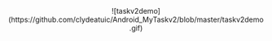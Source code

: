 <center>
	![taskv2demo](https://github.com/clydeatuic/Android_MyTaskv2/blob/master/taskv2demo.gif)
</center>